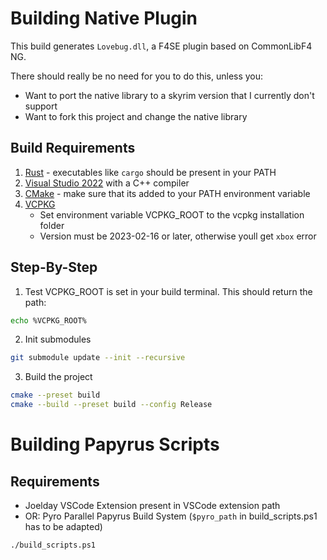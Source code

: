 # Building Native Plugin

This build generates `Lovebug.dll`, a F4SE plugin based on CommonLibF4 NG.

There should really be no need for you to do this, unless you:

- Want to port the native library to a skyrim version that I currently don't support
- Want to fork this project and change the native library

## Build Requirements

 1. [Rust](https://www.rust-lang.org/tools/install) - executables like `cargo` should be present in your PATH
 2. [Visual Studio 2022](https://visualstudio.microsoft.com/de/) with a C++ compiler
 3. [CMake](https://cmake.org/download/) - make sure that its added to your PATH environment variable
 4. [VCPKG](https://github.com/microsoft/vcpkg) 
    - Set environment variable VCPKG_ROOT to the vcpkg installation folder
    - Version must be 2023-02-16 or later, otherwise youll get `xbox` error

## Step-By-Step

1. Test VCPKG_ROOT is set in your build terminal. This should return the path:

```sh
echo %VCPKG_ROOT%
```

2. Init submodules

```sh
git submodule update --init --recursive
```

3. Build the project

```sh
cmake --preset build
cmake --build --preset build --config Release
```

# Building Papyrus Scripts

## Requirements

- Joelday VSCode Extension present in VSCode extension path
- OR: Pyro Parallel Papyrus Build System (`$pyro_path` in build_scripts.ps1 has to be adapted) 

```sh
./build_scripts.ps1
```